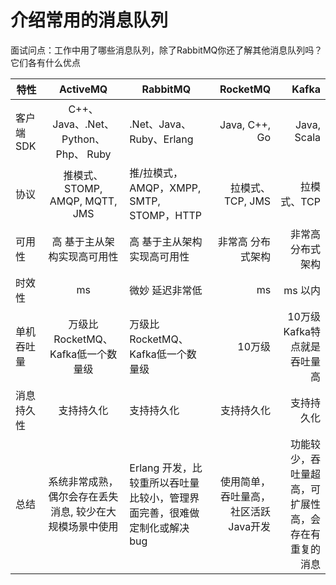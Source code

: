 # 介绍常用的消息队列

面试问点：工作中用了哪些消息队列，除了RabbitMQ你还了解其他消息队列吗？ 它们各有什么优点



| 特性           | ActiveMQ           | RabbitMQ           | RocketMQ          |  Kafka  |
|----------------|:---:|-----------|-------:|------:|
| 客户端SDK      | C++、Java、.Net、Python、 Php、 Ruby | .Net、Java、Ruby、Erlang     | Java, C++, Go  |  Java, Scala    |
| 协议           | 推模式、STOMP, AMQP, MQTT, JMS     | 推/拉模式，AMQP，XMPP, SMTP, STOMP，HTTP|  拉模式、TCP, JMS  |  拉模式、TCP   |
| 可用性         | 高 基于主从架构实现高可用性   | 高 基于主从架构实现高可用性 | 非常高  分布式架构  |  非常高 分布式架构  |
| 时效性         | ms   | 微妙 延迟非常低 |  ms|   ms 以内|
| 单机吞吐量     | 万级比RocketMQ、Kafka低一个数量级 | 万级比RocketMQ、Kafka低一个数量级| 10万级| 10万级 Kafka特点就是吞吐量高|
| 消息持久性     | 支持持久化 |  支持持久化| 支持持久化|支持持久化|
| 总结          | 系统非常成熟，偶尔会存在丢失消息, 较少在大规模场景中使用 |Erlang 开发，比较重所以吞吐量比较小，管理界面完善，很难做定制化或解决bug | 使用简单，吞吐量高，社区活跃 Java开发| 功能较少，吞吐量超高，可扩展性高，会存在有重复的消息|

